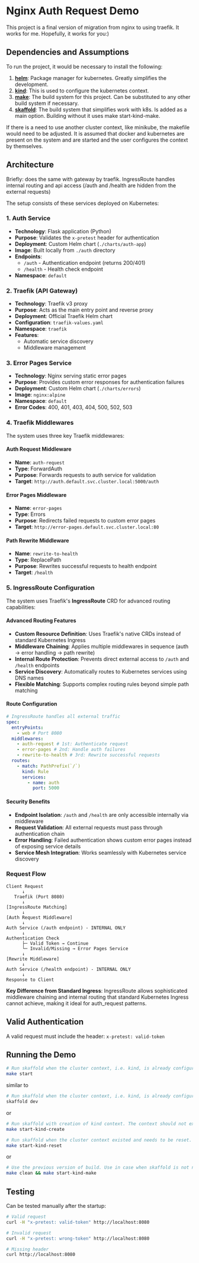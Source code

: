 # Nginx Auth Request Demo

This project is a final version of migration from nginx to using traefik. It works for me. Hopefully, it works for you:)

## Dependencies and Assumptions

To run the project, it would be necessary to install the following:

1. **[helm](https://helm.sh/)**: Package manager for kubernetes. Greatly simplifies the development.
2. **[kind](https://kind.sigs.k8s.io/)**: This is used to configure the kubernetes context.
3. **[make](https://www.gnu.org/software/make/)**: The build system for this project. Can be substituted
   to any other build system if necessary.
4. **[skaffold](https://skaffold.dev/)**: The build system that simplifies work with k8s. Is added as a main
   option. Building without it uses make start-kind-make.

If there is a need to use another cluster context, like minikube, the makefile would need to be adjusted.
It is assumed that docker and kubernetes are present on the system and are started and the user configures the context
by themselves.

## Architecture

Briefly: does the same with gateway by traefik. IngressRoute handles internal routing and api access
(/auth and /health are hidden from the external requests)

The setup consists of these services deployed on Kubernetes:

### 1. **Auth Service**

- **Technology**: Flask application (Python)
- **Purpose**: Validates the `x-pretest` header for authentication
- **Deployment**: Custom Helm chart (`./charts/auth-app`)
- **Image**: Built locally from `./auth` directory
- **Endpoints**:
  - `/auth` - Authentication endpoint (returns 200/401)
  - `/health` - Health check endpoint
- **Namespace**: `default`

### 2. **Traefik (API Gateway)**

- **Technology**: Traefik v3 proxy
- **Purpose**: Acts as the main entry point and reverse proxy
- **Deployment**: Official Traefik Helm chart
- **Configuration**: `traefik-values.yaml`
- **Namespace**: `traefik`
- **Features**:
  - Automatic service discovery
  - Middleware management

### 3. **Error Pages Service**

- **Technology**: Nginx serving static error pages
- **Purpose**: Provides custom error responses for authentication failures
- **Deployment**: Custom Helm chart (`./charts/errors`)
- **Image**: `nginx:alpine`
- **Namespace**: `default`
- **Error Codes**: 400, 401, 403, 404, 500, 502, 503

### 4. **Traefik Middlewares**

The system uses three key Traefik middlewares:

#### **Auth Request Middleware**

- **Name**: `auth-request`
- **Type**: ForwardAuth
- **Purpose**: Forwards requests to auth service for validation
- **Target**: `http://auth.default.svc.cluster.local:5000/auth`

#### **Error Pages Middleware**

- **Name**: `error-pages`
- **Type**: Errors
- **Purpose**: Redirects failed requests to custom error pages
- **Target**: `http://error-pages.default.svc.cluster.local:80`

#### **Path Rewrite Middleware**

- **Name**: `rewrite-to-health`
- **Type**: ReplacePath
- **Purpose**: Rewrites successful requests to health endpoint
- **Target**: `/health`

### 5. **IngressRoute Configuration**

The system uses Traefik's **IngressRoute** CRD for advanced routing capabilities:

#### **Advanced Routing Features**

- **Custom Resource Definition**: Uses Traefik's native CRDs instead of standard Kubernetes Ingress
- **Middleware Chaining**: Applies multiple middlewares in sequence (auth → error handling → path rewrite)
- **Internal Route Protection**: Prevents direct external access to `/auth` and `/health` endpoints
- **Service Discovery**: Automatically routes to Kubernetes services using DNS names
- **Flexible Matching**: Supports complex routing rules beyond simple path matching

#### **Route Configuration**

```yaml
# IngressRoute handles all external traffic
spec:
  entryPoints:
    - web # Port 8080
  middlewares:
    - auth-request # 1st: Authenticate request
    - error-pages # 2nd: Handle auth failures
    - rewrite-to-health # 3rd: Rewrite successful requests
  routes:
    - match: PathPrefix(`/`)
      kind: Rule
      services:
        - name: auth
          port: 5000
```

#### **Security Benefits**

- **Endpoint Isolation**: `/auth` and `/health` are only accessible internally via middleware
- **Request Validation**: All external requests must pass through authentication chain
- **Error Handling**: Failed authentication shows custom error pages instead of exposing service details
- **Service Mesh Integration**: Works seamlessly with Kubernetes service discovery

### **Request Flow**

```
Client Request
      ↓
   Traefik (Port 8080)
      ↓
[IngressRoute Matching]
      ↓
[Auth Request Middleware]
      ↓
Auth Service (/auth endpoint) - INTERNAL ONLY
      ↓
Authentication Check
      ├─ Valid Token → Continue
      └─ Invalid/Missing → Error Pages Service
      ↓
[Rewrite Middleware]
      ↓
Auth Service (/health endpoint) - INTERNAL ONLY
      ↓
Response to Client
```

**Key Difference from Standard Ingress**: IngressRoute allows sophisticated middleware chaining and internal routing that standard Kubernetes Ingress cannot achieve, making it ideal for auth_request patterns.

## Valid Authentication

A valid request must include the header: `x-pretest: valid-token`

## Running the Demo

```bash
# Run skaffold when the cluster context, i.e. kind, is already configured
make start
```

similar to

```bash
# Run skaffold when the cluster context, i.e. kind, is already configured
skaffold dev
```

or

```bash
# Run skaffold with creation of kind context. The context should not exist previously
make start-kind-create
```

```bash
# Run skaffold when the cluster context existed and needs to be reset.
make start-kind-reset
```

or

```bash
# Use the previous version of build. Use in case when skaffold is not needed.
make clean && make start-kind-make
```

## Testing

Can be tested manually after the startup:

```bash
# Valid request
curl -H "x-pretest: valid-token" http://localhost:8080

# Invalid request
curl -H "x-pretest: wrong-token" http://localhost:8080

# Missing header
curl http://localhost:8080
```
